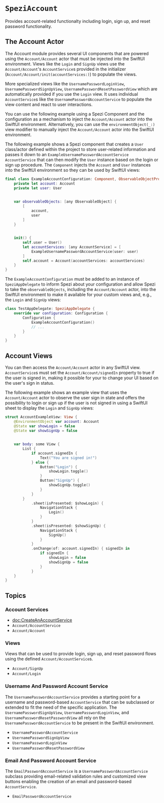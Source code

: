 # ``SpeziAccount``

<!--
                  
This source file is part of the Spezi open-source project

SPDX-FileCopyrightText: 2022 Stanford University and the project authors (see CONTRIBUTORS.md)

SPDX-License-Identifier: MIT
             
-->

Provides account-related functionalty including login, sign up, and reset password functionality.

## The Account Actor

The Account module provides several UI components that are powered using the ``Account/Account`` actor that must be injected into the SwiftUI environment.
Views like the ``Login`` and ``SignUp`` views use the ``Account/Account``'s ``AccountService``s provided in the initializer (``Account/Account/init(accountServices:)``) to 
populate the views.

More specialized views like the ``UsernamePasswordLoginView``, ``UsernamePasswordSignUpView``, ``UsernamePasswordResetPasswordView`` which are automatically provided if you use the
``Login`` view. It uses individual ``AccountService``s like the ``UsernamePasswordAccountService`` to populate the view content and react to user interactions.

You can use the following example using a Spezi Component and the configuration as a mechanism to inject the ``Account/Account`` actor into the SwiftUI
environment. Alternatively, you can use the `environmentObject(_:)` view modifier to manually inject the ``Account/Account`` actor into the SwiftUI environment.


The following example shows a Spezi component that creates a `User` class/actor defined within the project to store user-related information and passes it down to an
`ExampleUsernamePasswordAccountService` ``AccountService`` that can then modify the `User` instance based on the login or sign up procedure.
The `Component` injects the `Account` and `User` instances into the SwiftUI environment so they can be used by SwiftUI views:
```swift
final class ExampleAccountConfiguration: Component, ObservableObjectProvider {
    private let account: Account
    private let user: User
    
    
    var observableObjects: [any ObservableObject] {
        [
            account,
            user
        ]
    }
    
    
    init() {
        self.user = User()
        let accountServices: [any AccountService] = [
            ExampleUsernamePasswordAccountService(user: user)
        ]
        self.account = Account(accountServices: accountServices)
    }
}
```

The `ExampleAccountConfiguration` must be added to an instance of `SpeziAppDelegate` to inform Spezi about your configuration and allow Spezi
to take the `observableObjects`, including the ``Account/Account`` actor, into the SwiftUI environment to make it available for your custom views
and, e.g., the ``Login`` and ``SignUp`` views:

```swift
class TestAppDelegate: SpeziAppDelegate {
    override var configuration: Configuration {
        Configuration {
            ExampleAccountConfiguration()
            // ...
        }
    }
}
```

## Account Views

You can then access the ``Account/Account`` actor in any SwiftUI view.
``AccountService``s must set the ``Account/Account/signedIn`` property to true if the user is signed in, making it possible for your to change your UI based on the
user's sign in status.

The following example shows an example view that uses the ``Account/Account`` actor to observe the user sign in state and offers the possibility to login or sign up
if the user is not signed in using a SwiftUI sheet to display the ``Login`` and ``SignUp`` views:
```swift
struct AccountExampleView: View {
    @EnvironmentObject var account: Account
    @State var showLogin = false
    @State var showSignUp = false
    
    
    var body: some View {
        List {
            if account.signedIn {
                Text("You are signed in!")
            } else {
                Button("Login") {
                    showLogin.toggle()
                }
                Button("SignUp") {
                    showSignUp.toggle()
                }
            }
        }
            .sheet(isPresented: $showLogin) {
                NavigationStack {
                    Login()
                }
            }
            .sheet(isPresented: $showSignUp) {
                NavigationStack {
                    SignUp()
                }
            }
            .onChange(of: account.signedIn) { signedIn in
                if signedIn {
                    showLogin = false
                    showSignUp = false
                }
            }
    }
}
```

## Topics

### Account Services

- <doc:CreateAnAccountService>
- ``Account/AccountService``
- ``Account/Account``

### Views

Views that can be used to provide login, sign up, and reset password flows using the defined ``Account/AccountService``s.

- ``Account/SignUp``
- ``Account/Login``

### Username And Password Account Service

The ``UsernamePasswordAccountService`` provides a starting point for a username and password-based ``AccountService`` that can be subclassed or extended
to fit the need of the specific application. The ``UsernamePasswordSignUpView``, ``UsernamePasswordLoginView``, and ``UsernamePasswordResetPasswordView``
all rely on the ``UsernamePasswordAccountService`` to be present in the SwiftUI environment.

- ``UsernamePasswordAccountService``
- ``UsernamePasswordSignUpView``
- ``UsernamePasswordLoginView``
- ``UsernamePasswordResetPasswordView``

### Email And Password Account Service

The ``EmailPasswordAccountService`` is a ``UsernamePasswordAccountService`` subclass providing email-related validation rules and 
customized view buttons enabling the creation of an email and password-based ``AccountService``.

- ``EmailPasswordAccountService``
